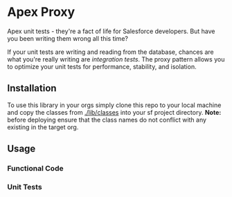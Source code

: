 # Apex Proxy

Apex unit tests - they're a fact of life for Salesforce developers. But have you been writing them wrong all this time?

If your unit tests are writing and reading from the database, chances are what you're really writing are _integration tests_. The proxy pattern allows you to optimize your unit tests for performance, stability, and isolation.

## Installation

To use this library in your orgs simply clone this repo to your local machine and copy the classes from [./lib/classes](./lib/classes/) into your sf project directory. **Note:** before deploying ensure that the class names do not conflict with any existing in the target org.

## Usage

### Functional Code

### Unit Tests

